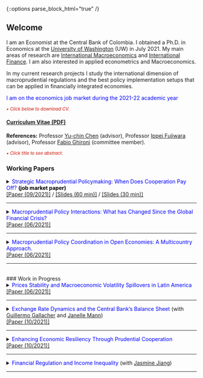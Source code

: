 {::options parse_block_html="true" /}

<html>
  <head>
   <meta name="google-site-verification" content="bbMdVhAUdt3ur64_7JqN5QeZCeKRwA2fWAXAeMBOyHI" />
  </head>
</html>  


## Welcome
I am an Economist at the Central Bank of Colombia. I obtained a Ph.D. in Economics at the <a href="https://econ.washington.edu" target="_blank">University of Washington</a> (UW) in July 2021. My main areas of research are <u>International Macroeconomics</u> and <u>International Finance</u>. I am also interested in applied econometrics and Macroeconomics. 

In my current research projects I study the international dimension of macroprudential regulations and the best policy implementation setups that can be applied in financially integrated economies.

<!-- under the supervision of Prof. [Yu-chin Chen](http://faculty.washington.edu/yuchin/wordpress/) and Prof. [Ippei Fujiwara](https://sites.google.com/site/ippeifujiwara/). -->



<!-- In my current research projects I study how to implement macroprudential policies in emerging economies. -->

<span style="color:blue">I am on the economics job market during the 2021-22 academic year</span> 

<font color="scarlet"><i><small>&bull; Click below to download CV.</small></i></font> 
#### <a href="https://cagranados.github.io/Granados_CV.pdf" target="_blank">Curriculum Vitae (PDF)</a>

**References:**
Professor <a href="http://faculty.washington.edu/yuchin/wordpress/" target="_blank">Yu-chin Chen</a> (advisor), Professor <a href="https://sites.google.com/site/ippeifujiwara/" target="_blank">Ippei Fujiwara</a> (advisor), Professor <a href="http://faculty.washington.edu/ghiro/" target="_blank">Fabio Ghironi</a> (committee member).


<font color="scarlet"><i><small>&bull; Click title to see abstract.</small></i></font> 
### Working Papers

<!--
Strategic Macroprudential Policymaking: When Does Cooperation Pay Off? \[[pdf](/files/papers/MaPDynamic.pdf)\] \[[slides](/files/papers/MaPdynSlides_BbagUW11272020.pdf)\]  **(Job Market Paper)**
<p>
<details><summary><span style="color:blue; font-size:0.85em"> View/Hide Abstract </span></summary>
  <div class="panel" style="background-color: #F1F1F1; color: #666; padding: 10px;"><p>
  I study whether emerging economies can navigate the global financial cycle more successfully by resorting to internationally coordinated macroprudential policies. For this, I set an open economy model with banking frictions in a center-periphery environment with multiple emerging economies. Then, I evaluate the performance of several policy arrangements that differ by the degree and type of cooperation. I find that cooperation can generate welfare gains but is not always beneficial relative to nationally-oriented policies. Instead, only regimes where the financial center acts cooperatively generate welfare gains. When present, two mechanisms generate the gains: a cancellation effect of national incentives to manipulate the global interest rate and a motive for steering capital flows to emerging economies. The first mechanism eliminates unnecessary policy fluctuations and the second helps prevent capital retrenchments in the center. These effects can be quantitatively relevant as good cooperation regimes can reduce the welfare losses induced by a financial friction between 60% and 80%. <br></p></div>
</details>
</p>

Macroprudential Policy Coordination in Open Economies: A Multicountry Approach. \[[pdf](/files/papers/MaPCoordFinite.pdf)\] \[[slides](/files/papers/MaPToySlides_WUSTL.pdf)\]

Macroprudential Policy Interactions: What has Changed Since the Global Financial Crisis? \[[pdf](/files/papers/MaPInteractions.pdf)\] \[[slides](/files/papers/MaPInteractions_BbagApr2021.pdf)\]

-->

 <details>
  <summary markdown="span"><font color="blue">Strategic Macroprudential Policymaking: When Does Cooperation Pay Off?</font> <span style="color:black"> <b>(job market paper)</b> </span> </summary>
  
    
  | **Abstract**          |
  |:---------------------------|
  | <font color="black">I study whether emerging economies can navigate the global financial cycle more successfully by resorting to internationally coordinated macroprudential policies. For this, I set an open economy model with banking frictions in a center-periphery environment with multiple emerging economies. Then, I evaluate the performance of several policy arrangements that differ by the degree and type of cooperation. I find that cooperation can generate welfare gains but is not always beneficial relative to nationally-oriented policies. Instead, only regimes where the financial center acts cooperatively generate welfare gains. When present, two mechanisms generate the gains: a cancellation effect of national incentives to manipulate the global interest rate and a motive for steering capital flows to emerging economies. The first mechanism eliminates unnecessary policy fluctuations and the second helps prevent capital retrenchments in the center. These effects can be quantitatively relevant as good cooperation regimes can reduce the welfare losses induced by a financial friction between 60% and 80%.</font> |
  
 </details>
 <a href="https://cagranados.github.io/files/papers/DynCoop.pdf" target="_blank"><u>[Paper (09/2021)]</u></a> /
 <a href="https://cagranados.github.io/files/papers/MaPdynSlides_BbagUW11272020.pdf" target="_blank"><u>[Slides (60 min)]</u></a> / 
 <a href="https://cagranados.github.io/files/papers/MaPdynSlides_USurrey.pdf" target="_blank"><u>[Slides (30 min)]</u></a> 
 

 ----
 
 <details>
  <summary markdown="span"><font color="blue">Macroprudential Policy Interactions: What has Changed Since the Global Financial Crisis?</font></summary>
    
  | **Abstract**          |
  |:---------------------------|
  | <font color="black">We study the empirical international policy interactions between macroprudential regulators with the objective of determining whether these adjust their policies with cross-border strategic considerations in mind. For that, we analyze the policy-to-policy interactions for a panel of 65 economies using a local projection approach. Our findings suggest that domestic regulators do react in response to foreign policy changes positively and on average will tighten their domestic tools in response to stricter foreign financial regulations (tightenings). We apply additional specifications to disentangle the average policy effect and obtain that: (i) regulators react mainly to policy changes in advanced economies, (ii) the reaction to foreign policy changes is stronger in advanced economies, (iii) reactions to emerging regulations are less important, but can exist at the regional level (emerging-to-emerging). Additionally, results by type of foreign policy instruments suggest that, other than the typical positive response in our baseline, there can also be occasional loosening adjustments in emerging economies after foreign policy tightenings of some prudential instruments. Our results point to the existence of important policy interactions that can create the scope for coordinated policy frameworks aimed to mitigate inefficiencies in the level of macroprudential interventionism.</font> |
  
 </details>
 <a href="https://cagranados.github.io/files/papers/MaPInteractions.pdf"><u>[Paper (06/2021)]</u></a>
 
 ----
 
 <details>
  <summary markdown="span"><font color="blue">Macroprudential Policy Coordination in Open Economies: A Multicountry Approach.</font></summary>
    
  | **Abstract**          |
  |:---------------------------|
  | <font color="black">Motivated by the presence of financial spillovers from advanced economies on emerging markets, and the apparent difficulties of the latter to shield their economies from external shocks, I set up a three-country center-periphery model (with two emerging economies and one advanced economy) with banks and financial agency frictions à la Gertler and Karadi (2011). The key defining feature of an emerging economy will be the limited capacity of financial intermediation that leads to a financial dependency relation with the center. Each country will have access to a macroprudential instrument that affects directly its source of inefficiencies and allows to smooth the credit spread distortions. However, such regulation can be costly and interdependent, opening a potential scope for coordination or strategic interactions. The addition of a second emerging country is relevant to enhance the interaction leverage of the peripheric block, as well as to allow for strategic interactions between emerging countries at the regional level. Within this framework, I aim to evaluate the optimal macroprudential instrument and welfare features of a variety of policy arrangements that differ by their degree of cooperation. In particular, I look for gains of coordination, but also for their distribution across economies. Finally, the framework allows to carry experiments with some of the peripheric features and explore whether global or regional incentives for coordination change meaningfully with the addition of new economies to a peripheric economic block.</font> |
  
 </details>
 <a href="https://cagranados.github.io/files/papers/MaPCoordFinite.pdf" target="_blank"><u>[Paper (06/2021)]</u></a> 
 
 ----
 
<br> 
### Work in Progress

 <details>
  <summary markdown="span"><font color="blue">Prices Stability and Macroeconomic Volatility Spillovers in Latin America</font></summary>
    
  | **Abstract**          |
  |:---------------------------|
  | <font color="black">In order to determine the presence of volatility spillovers among macroeconomic variables a Vector Autorregresive (VAR) model with multivariate GARCH effects is carried out for five countries in Latin America. The variables considered are real activity, price level, interest rate, and exchange rate. The results indicate that there are few within country volatility spillovers. Those that are significant are usually sizable and point to the relevance of international shocks in spreading volatility to other countries rather than local effects. Finally, we obtain that the volatility of inflation is not generally affected by the uncertainty shocks in the exchange rate, this result is noticeable as the price instability effects of the exchange rate fluctuations is usually the justification behind exchange rate intervention programs in these economies.</font> |
  
 </details>
 <a href="https://cagranados.github.io/files/papers/VolSpilloversLatam.pdf"><u>[Paper (06/2021)]</u></a>
 
 ----
 
  <details>
  <summary markdown="span"><font color="blue">Exchange Rate Dynamics and the Central Bank’s Balance Sheet </font>
    (with <a href="https://guillgall.github.io/" target="_blank">Guillermo Gallacher</a> and <a href="https://www.janellemann.com/" target="_blank">Janelle Mann</a>)
  </summary>
    
  | **Abstract**          |
  |:---------------------------|
  | <font color="black">In theory, nominal exchange rates are a function of the relative difference in supply and demand of money. In practice, some central banks issue debt. In this study we ask: are nominal exchange rate variations linked to these remunerated central bank liabilities? We use two measures of implied exchange rates using central bank balance sheet data: one measure is a traditional measure that includes the monetary base, while the other also includes remunerated liabilities. We provide a simple theoretical framework to put these measures in context and to shed light on the relationship between exchange rates and the balance sheet of the central bank. We then move on to the formal empirical analysis. Nonlinear cointegration techniques are used to compare these two measures with the actual exchange rate for a set of Latin American countries using monthly data for the 2004:1-2019:12 period. The nonlinear cointegration technique allows both the number and location of thresholds to be endogenously determined based on the percentage difference between the exchange rate and the implied exchange rate. The nonlinear cointegration technique will allow us to determine whether central bank debt matters for understanding exchange rate dynamics and to determine whether passthrough is symmetric.</font> |
  
 </details>
 <a href="https://cagranados.github.io/files/papers/conversion_er.pdf"><u>[Paper (10/2021)]</u></a>
 
 ----
 
  <details>
  <summary markdown="span"><font color="blue">Enhancing Economic Resiliency Through Prudential Cooperation </font>
   </summary>
    
  | **Abstract**          |
  |:---------------------------|
  | <font color="black">I analyze the short-run resilience and financial stability properties of an array of cooperative policy regimes relative to nationally-oriented regulations. I show that countries that rely on internationally coordinated policies are more insulated to the negative effects of international financial downturns like the global financial crisis. Additionally, cooperative policies allow countries to increase the countercyclicality of the prudential policies, to lower the required level of interventionism to deal with crises, and to mitigate the deleveraging processes after a financial crisis. All of these properties imply that smoother and less volatile policy responses can be compatible with improved economic performance after external shocks which makes a case for the implementation of coordinated policy schemes that go beyond the potential welfare gains involved in these initiatives.</font> |
  
 </details>
 <a href="https://cagranados.github.io/files/papers/DynResilience.pdf"><u>[Paper (10/2021)]</u></a>
 
 ----
 
  <details>
  <summary markdown="span"><font color="blue">Financial Regulation and Income Inequality </font>
    (with <a href="https://www.reed.edu/faculty-profiles/profiles/jiang-zhe.html" target="_blank">Jasmine Jiang</a>)
  </summary>
   
  
 </details>
 
 ----
